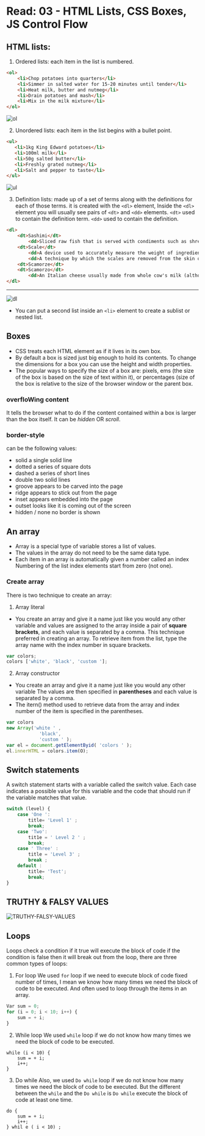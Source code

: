 # Read: 03 - HTML Lists, CSS Boxes, JS Control Flow

## HTML lists:
1.	Ordered lists: each item in the list is numbered.
```html
<ol>
    <li>Chop potatoes into quarters</li>
    <li>Simmer in salted water for 15-20 minutes until tender</li>
    <li>Heat milk, butter and nutmeg</li>
    <li>Drain potatoes and mash</li>
    <li>Mix in the milk mixture</li>
</ol>
```
![ol](files/html-ol.png)

2.	Unordered lists: each item in the list begins with a bullet point.

 ```html
<ul>
    <li>1kg King Edward potatoes</li>
    <li>100ml milk</li>
    <li>50g salted butter</li>
    <li>Freshly grated nutmeg</li>
    <li>Salt and pepper to taste</li>
</ul>
```
![ul](files/html-ul.png)

3.	Definition lists: made up of a set of terms along with the definitions for each of those terms. it is created with the `<dl>` element, Inside the `<dl>` element you will usually see pairs of `<dt>` and `<dd>` elements. `<dt>` used to contain the definition term. `<dd>` used to contain the definition.

```html
<dl>
    <dt>Sashimi</dt>
        <dd>Sliced raw fish that is served with condiments such as shredded daikon radish or ginger root, wasabi and soy sauce</dd>
    <dt>Scale</dt>
        <dd>A device used to accurately measure the weight of ingredients</dd>
        <dd>A technique by which the scales are removed from the skin of a fish</dd>
    <dt>Scamorze</dt>
    <dt>Scamorzo</dt>
        <dd>An Italian cheese usually made from whole cow's milk (although it was traditionally made from buffalo milk)</dd>
</dl>
```

***

![dl](files/html-dl.png)


* You can put a second list inside an `<li>` element to create a sublist or nested list.


##  Boxes
* CSS treats each HTML element as if it lives in its own box.
* By default a box is sized just big enough to hold its contents. To change the dimensions for a box you can use the height and width properties.
* The popular ways to specify the size of a box are: pixels, ems (the size of the box is based on the size of text within it), or percentages (size of the box is relative to the size of the browser window or the parent box.

### overfloWing content
It tells the browser what to do if the content contained within a box is larger than the box itself. It can be *hidden* OR *scroll*.

### border-style
can be the following values:
* solid a single solid line
* dotted a series of square dots
* dashed a series of short lines
* double two solid lines 
* groove appears to be carved into the page
* ridge appears to stick out from the page
* inset appears embedded into the page
* outset looks like it is coming out of the screen
* hidden / none no border is shown


## An array
* Array is a special type of variable stores a list of values.
* The values in the array do not need to be the same data type.
* Each item in an array is automatically given a number called an index Numbering of the list index elements start from zero (not one).

### Create array
There is two technique to create an array:
1. Array literal
* You create an array and give it a name just like you would any other variable and values are assigned to the array inside a pair of **square brackets**, and each value is separated by a comma. This technique preferred in creating an array. To retrieve item from the list, type the array name with the index number in square brackets.

 ```JavaScript
var colors;
colors ['white', 'black', 'custom '];
```
2. Array constructor 
* You create an array and give it a name just like you would any other variable The values are then specified in **parentheses** and each value is separated by a comma.
* The itern() method used to retrieve data from the array and index number of the item is specified in the parentheses.

```javaScript
var colors
new Array('white ' ,
            'black',
            'custom ' );
var el = document.getElementByid( 'colors ' );
el.innerHTML = colors.item(O);
```

## Switch statements 
A switch statement starts with a variable called the switch value. Each case indicates a possible value for this variable and the code that should run if the variable matches that value.

```javascript
switch (level) {
    case 'One ':
        title= 'Level 1' ;
        break;
    case 'Two':
        tit1e = ' Level 2 ' ;
        break;
    case ' Three' :
        title = 'Level 3' ;
        break ;
    default :
        title= 'Test';
        break;
}
```

## TRUTHY & FALSY VALUES
![ TRUTHY-FALSY-VALUES](files/TRUTHY-FALSY-VALUES.png)


## Loops
Loops check a condition if it true will execute the block of code if the condition is false then it will break out from the loop, there are three common types of loops:

1.	For loop
We used `for` loop if we need to execute block of code fixed number of times, I mean we know how many times we need the block of code to be executed. And often used to loop through the items in an array.

```javascript
Var sum = 0;
for (i = 0; i < 10; i++) {
    sum = + i;
}
```

2.	While loop
We used `while` loop if we do not know how many times we need the block of code to be executed.

```
while (i < 10) {
    sum = + i;
    i++;
}
```

3.	Do while
Also, we used `Do while` loop if we do not know how many times we need the block of code to be executed. But the different between the `while` and the `Do while` is `Do while` execute the block of code at least one time.
```
do {
    sum = + i;
    i++;
} whil e ( i < 10) ; 
```
